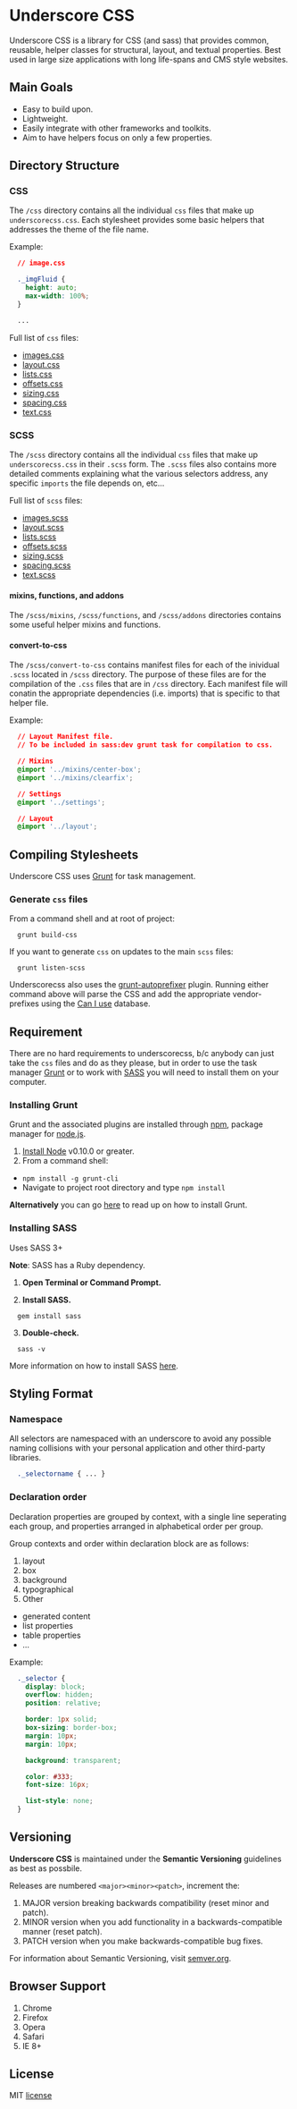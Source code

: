 # Underscore CSS

Underscore CSS is a library for CSS (and sass) that provides common, reusable, helper
classes for structural, layout, and textual properties.  Best used in large size
applications with long life-spans and CMS style websites.

## Main Goals
 - Easy to build upon.
 - Lightweight.
 - Easily integrate with other frameworks and toolkits.
 - Aim to have helpers focus on only a few properties.

## Directory Structure

### CSS

The `/css` directory contains all the individual `css` files that make up `underscorecss.css`.  Each stylesheet provides some basic helpers that addresses the theme of the file name.

Example:

  ```css
    // image.css

    ._imgFluid {
      height: auto;
      max-width: 100%;
    }

    ...
  ```

Full list of `css` files:

 - [images.css](https://github.com/defo550/underscoreCSS/blob/master/css/images.css)
 - [layout.css](https://github.com/defo550/underscoreCSS/blob/master/css/layout.css)
 - [lists.css](https://github.com/defo550/underscoreCSS/blob/master/css/lists.css)
 - [offsets.css](https://github.com/defo550/underscoreCSS/blob/master/css/offsets.css)
 - [sizing.css](https://github.com/defo550/underscoreCSS/blob/master/css/sizing.css)
 - [spacing.css](https://github.com/defo550/underscoreCSS/blob/master/css/spacing.css)
 - [text.css](https://github.com/defo550/underscoreCSS/blob/master/css/text.css)

### SCSS

The `/scss` directory contains all the individual `css` files that make up `underscorecss.css` in their `.scss` form.  The `.scss` files also contains more detailed comments explaining what the various selectors address, any specific `imports` the file depends on, etc...

Full list of `scss` files:

 - [images.scss](https://github.com/defo550/underscoreCSS/blob/master/scss/images.scss)
 - [layout.scss](https://github.com/defo550/underscoreCSS/blob/master/scss/layout.scss)
 - [lists.scss](https://github.com/defo550/underscoreCSS/blob/master/scss/lists.scss)
 - [offsets.scss](https://github.com/defo550/underscoreCSS/blob/master/scss/offsets.scss)
 - [sizing.scss](https://github.com/defo550/underscoreCSS/blob/master/scss/sizing.scss)
 - [spacing.scss](https://github.com/defo550/underscoreCSS/blob/master/scss/spacing.scss)
 - [text.scss](https://github.com/defo550/underscoreCSS/blob/master/scss/text.scss)

#### mixins, functions, and addons

The `/scss/mixins`, `/scss/functions`, and `/scss/addons` directories contains some useful helper mixins and functions.

#### convert-to-css

The `/scss/convert-to-css` contains manifest files for each of the inividual `.scss` located in `/scss` directory.  The purpose of these files are for the compilation of the `.css` files that are in `/css` directory.  Each manifest file will conatin the appropriate dependencies (i.e. imports) that is specific to that helper file.

Example:

  ```css
    // Layout Manifest file.
    // To be included in sass:dev grunt task for compilation to css.

    // Mixins
    @import '../mixins/center-box';
    @import '../mixins/clearfix';

    // Settings
    @import '../settings';

    // Layout
    @import '../layout';
  ```

## Compiling Stylesheets

Underscore CSS uses [Grunt](http://gruntjs.com/) for task management.

### Generate `css` files

From a command shell and at root of project:

  ```
    grunt build-css
  ```

If you want to generate `css` on updates to the main `scss` files:

  ```
    grunt listen-scss
  ```

Underscorecss also uses the [grunt-autoprefixer](https://github.com/nDmitry/grunt-autoprefixer) plugin.  Running either command above will parse the CSS and add the appropriate vendor-prefixes using the [Can I use](http://caniuse.com/) database.

## Requirement

There are no hard requirements to underscorecss, b/c anybody can just take the `css` files and do as they please, but in order to use the task manager [Grunt](http://gruntjs.com/) or to work with [SASS](http://sass-lang.com/) you will need to install them on your computer.

### Installing Grunt

Grunt and the associated plugins are installed through [npm](https://www.npmjs.org/),
package manager for [node.js](http://nodejs.org/).

1. [Install Node](http://nodejs.org/) v0.10.0 or greater.
2. From a command shell:
 - `npm install -g grunt-cli`
 - Navigate to project root directory and type `npm install`

**Alternatively** you can go [here](http://gruntjs.com/getting-started) to read
up on how to install Grunt.

### Installing SASS

Uses SASS 3+

**Note**: SASS has a Ruby dependency.

1. **Open Terminal or Command Prompt.**

2. **Install SASS.**

  ```
    gem install sass
  ```

3. **Double-check.**

  ```
    sass -v
  ```

More information on how to install SASS [here](http://sass-lang.com/install).

## Styling Format

### Namespace

All selectors are namespaced with an underscore to avoid any possible naming collisions with your personal application and other third-party libraries.

  ```css
    ._selectorname { ... }
  ```

### Declaration order

Declaration properties are grouped by context, with a single line seperating each group, and properties arranged in alphabetical order per group.

Group contexts and order within declaration block are as follows:

 1. layout
 2. box
 3. background
 4. typographical
 5. Other
  - generated content
  - list properties
  - table properties
  - ...

Example:

  ```css
    ._selector {
      display: block;
      overflow: hidden;
      position: relative;

      border: 1px solid;
      box-sizing: border-box;
      margin: 10px;
      margin: 10px;

      background: transparent;

      color: #333;
      font-size: 16px;

      list-style: none;
    }
```

## Versioning

**Underscore CSS** is maintained under the **Semantic Versioning** guidelines as best as possbile.

Releases are numbered `<major><minor><patch>`, increment the:

1. MAJOR version breaking backwards compatibility (reset minor and patch).
2. MINOR version when you add functionality in a backwards-compatible manner (reset patch).
3. PATCH version when you make backwards-compatible bug fixes.

For information about Semantic Versioning, visit [semver.org](http://semver.org/).

## Browser Support
 1. Chrome
 2. Firefox
 3. Opera
 4. Safari
 5. IE 8+

## License

MIT [license](LICENSE.md)

